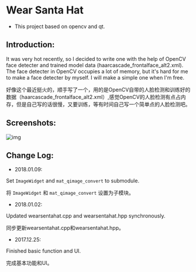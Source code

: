 # Wear Santa Hat 
- This project based on opencv and qt.
## Introduction: ##
It was very hot recently, so I decided to write one with the help of OpenCV face detecter and trained model data (haarcascade_frontalface_alt2.xml). The face detecter in OpenCV occupies a lot of memory, but it's hard for me to make a face detecter by myself. I will make a simple one when I'm free.      

好像这个最近挺火的，顺手写了一个，用的是OpenCV自带的人脸检测和训练好的数据（haarcascade_frontalface_alt2.xml）,感觉OpenCV的人脸检测有点占内存，但是自己写的话很慢，又要训练，等有时间自己写一个简单点的人脸检测吧。       

## Screenshots: ##

![img](https://github.com/WangHongshuo/Wear_santa_hat-opencv-qt/blob/master/README/Demo.gif) 

## Change Log: ##

- 2018.01.09:     
 
Set `ImageWidget` and `mat_qimage_convert` to submodule.     

将 `ImageWidget` 和 `mat_qimage_convert` 设置为子模块。

- 2018.01.02:     

Updated wearsentahat.cpp and wearsentahat.hpp synchronously.

同步更新wearsentahat.cpp和wearsentahat.hpp。

- 2017.12.25:

Finished basic function and UI.       

完成基本功能和UI。       
